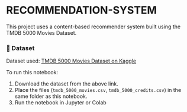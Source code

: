 # RECOMMENDATION-SYSTEM

This project uses a content-based recommender system built using the TMDB 5000 Movies Dataset.

### 📁 Dataset
Dataset used: [TMDB 5000 Movies Dataset on Kaggle](https://www.kaggle.com/datasets/tmdb/tmdb-movie-metadata)

To run this notebook:
1. Download the dataset from the above link.
2. Place the files (`tmdb_5000_movies.csv`, `tmdb_5000_credits.csv`) in the same folder as this notebook.
3. Run the notebook in Jupyter or Colab
